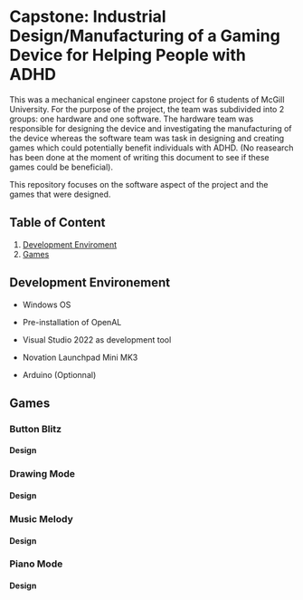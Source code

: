 # Capstone: Industrial Design/Manufacturing of a Gaming Device for Helping People with ADHD
This was a mechanical engineer capstone project for 6 students of McGill University. For the purpose of the project, the team was subdivided into 2 groups: one hardware and one software.
The hardware team was responsible for designing the device and investigating the manufacturing of the device whereas the software team was task in designing and creating games which could potentially benefit individuals with ADHD. (No reasearch has been done at the moment of writing this document to see if these games could be beneficial).

This repository focuses on the software aspect of the project and the games that were designed.




## Table of Content
1. [Development Enviroment](#development-environment)
2. [Games](#games)



## Development Environement
- Windows OS
- Pre-installation of OpenAL
- Visual Studio 2022 as development tool
- Novation Launchpad Mini MK3

- Arduino (Optionnal)

## Games
### Button Blitz
#### Design
### Drawing Mode
#### Design
### Music Melody
#### Design
### Piano Mode
#### Design




 
